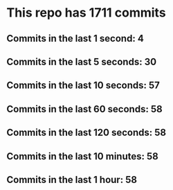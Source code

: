 # This repo has 1711 commits

## Commits in the last 1 second: 4
## Commits in the last 5 seconds: 30
## Commits in the last 10 seconds: 57
## Commits in the last 60 seconds: 58
## Commits in the last 120 seconds: 58
## Commits in the last 10 minutes: 58
## Commits in the last 1 hour: 58
